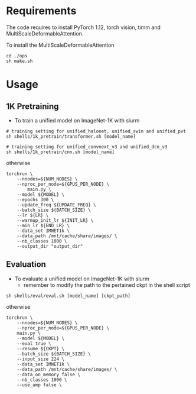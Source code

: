 # Requirements

The code requires to install PyTorch 1.12, torch vision, timm and MultiScaleDeformableAttention.

To install the MultiScaleDeformableAttention

```shell
cd ./ops
sh make.sh
```


# Usage

## 1K Pretraining

- To train a unified model on ImageNet-1K with slurm

```shell
# training setting for unified_halonet, unified_swin and unified_pvt
sh shells/1k_pretrain/transformer.sh [model_name]

# training setting for unified_convnext_v3 and unified_dcn_v3
sh shells/1k_pretrain/cnn.sh [model_name]
```

otherwise

```shell
torchrun \
    --nnodes=${NUM_NODES} \
    --nproc_per_node=${GPUS_PER_NODE} \
		main.py \
    --model ${MODEL} \
    --epochs 300 \
    --update_freq ${UPDATE_FREQ} \
    --batch_size ${BATCH_SIZE} \
    --lr ${LR} \
    --warmup_init_lr ${INIT_LR} \
    --min_lr ${END_LR} \
    --data_set IMNET1k \
    --data_path /mnt/cache/share/images/ \
    --nb_classes 1000 \
    --output_dir "output_dir"
```

## Evaluation

- To evaluate a unified model on ImageNet-1K with slurm
  - remember to modify the path to the pertained ckpt in the shell script

```shell
sh shells/eval/eval.sh [model_name] [ckpt_path]
```

otherwise

```shell
torchrun \
    --nnodes=${NUM_NODES} \
    --nproc_per_node=${GPUS_PER_NODE} \
    main.py \
    --model ${MODEL} \
    --eval true \
    --resume ${CKPT} \
    --batch_size ${BATCH_SIZE} \
    --input_size 224 \
    --data_set IMNET1k \
    --data_path /mnt/cache/share/images/ \
    --data_on_memory false \
    --nb_classes 1000 \
    --use_amp false \
```



